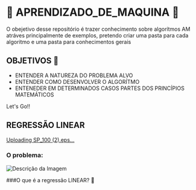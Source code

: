 # 🤖 APRENDIZADO_DE_MAQUINA 🤖
O obejetivo desse repositório é trazer conhecimento sobre algorítmos AM atráves principalmente de exemplos, pretendo criar uma pasta para cada algoritmo e uma pasta para conhecimentos gerais

## OBJETIVOS 🎯

* ENTENDER A NATUREZA DO PROBLEMA ALVO 
* ENTENDER COMO DESENVOLVER O ALGORÍTMO
* ENTENEDER EM DETERMINADOS CASOS PARTES DOS PRINCÍPIOS MATEMÁTICOS

Let's Go!!

## REGRESSÃO LINEAR
[Uploading SP_100 (2).eps…]()

### O problema: 
![Descrição da Imagem](caminho/para/sua-imagem.svg)

###O que é a regressão LINEAR? 🤔
  
